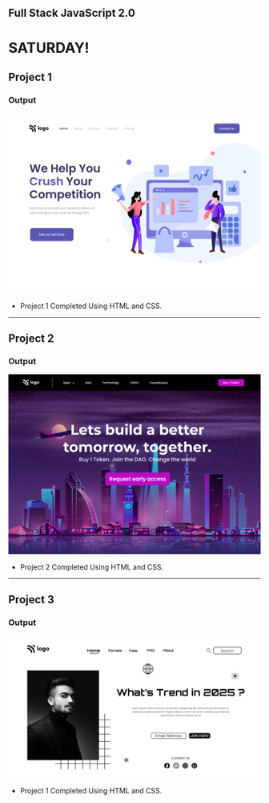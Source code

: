 ## Full Stack JavaScript 2.0

# SATURDAY!

## Project 1

### Output

![Project 1](./Project%2001/output.png)

- Project 1 Completed Using HTML and CSS.

---

## Project 2

### Output

![Project 2](./Project%2002/output.png)

- Project 2 Completed Using HTML and CSS.

---

## Project 3

### Output

![Project 3](./Project%2003/output.png)

- Project 1 Completed Using HTML and CSS.
